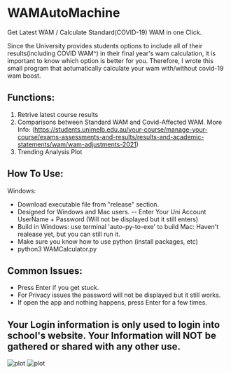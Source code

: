 # WAMAutoMachine
Get Latest WAM / Calculate Standard(COVID-19) WAM in one Click.

Since the University provides students options to include all of their results(including COVID WAM^) in their final year's wam calculation, it is important to know which option is better for you.
Therefore, I wrote this small program that aotumatically calculate your wam with/without covid-19 wam boost.

## Functions:
1. Retrive latest course results
2. Comparisons between Standard WAM and Covid-Affected WAM.  More Info: (https://students.unimelb.edu.au/your-course/manage-your-course/exams-assessments-and-results/results-and-academic-statements/wam/wam-adjustments-2021)
3. Trending Analysis Plot

## How To Use:
Windows:
- Download executable file from "release" section.
- Designed for Windows and Mac users.
-- Enter Your Uni Account UserName + Password (Will not be displayed but it still enters)
- Build in Windows: use terminal 'auto-py-to-exe' to build
Mac:
Haven't realease yet, but you can still run it.
- Make sure you know how to use python (install packages, etc)
- python3 WAMCalculator.py

## Common Issues:
- Press Enter if you get stuck.
- For Privacy issues the password will not be displayed but it still works.
- If open the app and nothing happens, press Enter for a few times.

## Your Login information is only used to login into school's website. Your Information will NOT be gathered or shared with any other use.

![plot](./pics/pc1.png)
![plot](./pics/pc2.png)
